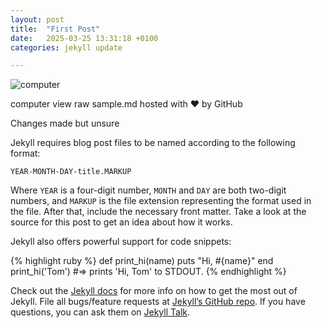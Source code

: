 ```yaml
---
layout: post
title:  "First Post"
date:   2025-03-25 13:31:18 +0100
categories: jekyll update

---
```

<div>
  <img alt="computer" src="C:\Users\inest\OneDrive - Danmarks Tekniske Universitet\Semester IV\Social Data Analysis and Visualization\Assignment 2\inestacanho.github.io\bokeh_plot.html"><br>
</div>

computer
view raw
sample.md hosted with ❤ by GitHub

Changes made but unsure

Jekyll requires blog post files to be named according to the following format:

`YEAR-MONTH-DAY-title.MARKUP`

Where `YEAR` is a four-digit number, `MONTH` and `DAY` are both two-digit numbers, and `MARKUP` is the file extension representing the format used in the file. After that, include the necessary front matter. Take a look at the source for this post to get an idea about how it works.

Jekyll also offers powerful support for code snippets:

{% highlight ruby %}
def print_hi(name)
  puts "Hi, #{name}"
end
print_hi('Tom')
#=> prints 'Hi, Tom' to STDOUT.
{% endhighlight %}

Check out the [Jekyll docs][jekyll-docs] for more info on how to get the most out of Jekyll. File all bugs/feature requests at [Jekyll’s GitHub repo][jekyll-gh]. If you have questions, you can ask them on [Jekyll Talk][jekyll-talk].

[jekyll-docs]: https://jekyllrb.com/docs/home
[jekyll-gh]:   https://github.com/jekyll/jekyll
[jekyll-talk]: https://talk.jekyllrb.com/
